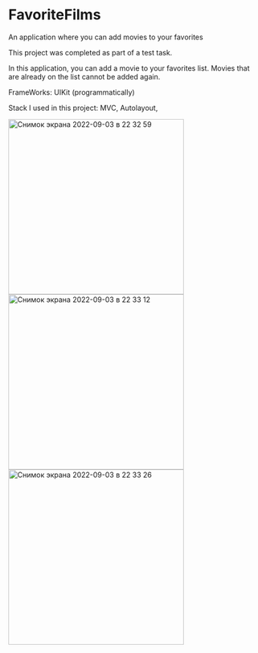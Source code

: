 # FavoriteFilms
An application where you can add movies to your favorites


This project was completed as part of a test task.

In this application, you can add a movie to your favorites list. 
Movies that are already on the list cannot be added again.

FrameWorks: UIKit (programmatically)

Stack I used in this project: MVC, Autolayout, 

<img width="349" alt="Снимок экрана 2022-09-03 в 22 32 59" src="https://user-images.githubusercontent.com/110115809/188285598-c43e1219-f3a3-4361-a979-f8e58b639ffe.png">
<img width="349" alt="Снимок экрана 2022-09-03 в 22 33 12" src="https://user-images.githubusercontent.com/110115809/188285602-4f8530ee-91db-4a72-a813-fdf1aef0253e.png">
<img width="349" alt="Снимок экрана 2022-09-03 в 22 33 26" src="https://user-images.githubusercontent.com/110115809/188285604-7870d0fb-f8b3-4239-b52d-ba2646a2c6c0.png">
